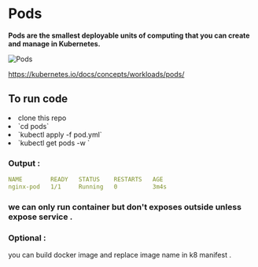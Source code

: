 # Pods

<b> Pods are the smallest deployable units of computing that you can create and manage in Kubernetes. </b>

<img src="https://cdn.coderise.io/m/2018/01/22044232/kubernetes-pods.png" alt="Pods">

https://kubernetes.io/docs/concepts/workloads/pods/

## To run code 
<li> clone this repo 
<li> `cd pods`
<li> `kubectl apply -f pod.yml`
<li> `kubectl get pods -w ` <br>

### Output : 
```yaml
NAME        READY   STATUS    RESTARTS   AGE
nginx-pod   1/1     Running   0          3m4s
```

### we can only run container but don't exposes outside unless expose service .

### Optional : 
you can build docker image and replace image name in k8 manifest .
